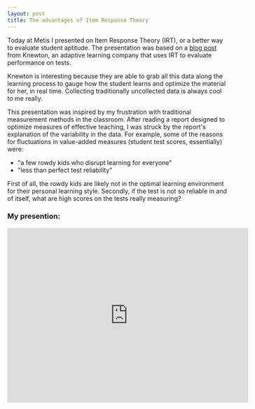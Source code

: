 ```yaml
---
layout: post
title: The advantages of Item Response Theory
---
```


Today at Metis I presented on Item Response Theory (IRT), or a better way to evaluate student aptitude. The presentation was based on a <a href="http://www.knewton.com/tech/blog/2012/06/understanding-student-performance-with-item-response-theory/" target="_blank">blog post</a> from Knewton, an adaptive learning company that uses IRT to evaluate performance on tests.

Knewton is interesting because they are able to grab all this data along the learning process to gauge how the student learns and optimize the material for her, in real time. Collecting traditionally uncollected data is always cool to me really.

This presentation was inspired by my frustration with traditional measurement methods in the classroom. After reading a report designed to optimize measures of effective teaching, I was struck by the report's explanation of the variability in the data. For example, some of the reasons for fluctuations in value-added measures (student test scores, essentially) were:

* "a few rowdy kids who disrupt learning for everyone"
* "less than perfect test reliability"

First of all, the rowdy kids are likely not in the optimal learning environment for their personal learning style. Secondly, if the test is not so reliable in and of itself, what are high scores on the tests really measuring?

### My presention:

<iframe id="iframe_container" frameborder="0" webkitallowfullscreen="" mozallowfullscreen="" allowfullscreen="" width="550" height="400" src="https://prezi.com/embed/xwcjeidjombp/?bgcolor=ffffff&amp;lock_to_path=0&amp;autoplay=0&amp;autohide_ctrls=0&amp;landing_data=bHVZZmNaNDBIWmlSa1k1MmNRK3VoaXFhTktOYzU5Ynl1eWtiVVRLK2V4VTZLM0pGczZTVEpSWEg2WkwzcEtiWFdHdz0&amp;landing_sign=0sY2UQX72v1Kc2S8B-GeyhoRgAxzKmh1RiJUiL_kWTU#"></iframe>